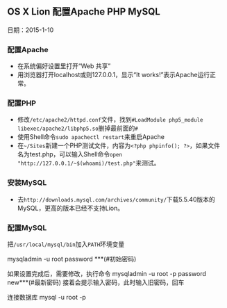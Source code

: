## OS X Lion 配置Apache PHP MySQL
日期：2015-1-10

### 配置Apache
- 在系统偏好设置里打开“Web 共享”
- 用浏览器打开localhost或则127.0.0.1，显示“It works!”表示Apache运行正常。

### 配置PHP
- 修改`/etc/apache2/httpd.conf`文件，找到`#LoadModule php5_module libexec/apache2/libphp5.so`删掉最前面的`#`
- 使用Shell命令`sudo apachectl restart`来重启Apache
- 在`~/Sites`新建一个PHP测试文件，内容为`<?php phpinfo(); ?>`，如果文件名为test.php，可以输入Shell命令`open "http://127.0.0.1/~$(whoami)/test.php"`来测试。

### 安装MySQL
- 去`http://downloads.mysql.com/archives/community/`下载5.5.40版本的MySQL，更高的版本已经不支持Lion。

### 配置MySQL
把`/usr/local/mysql/bin`加入`PATH`环境变量

mysqladmin -u root password ***(#初始密码)

如果设置完成后，需要修改，执行命令
mysqladmin -u root -p password new***(#最新密码)
接着会提示输入密码，此时输入旧密码，回车

连接数据库 mysql -u root -p









